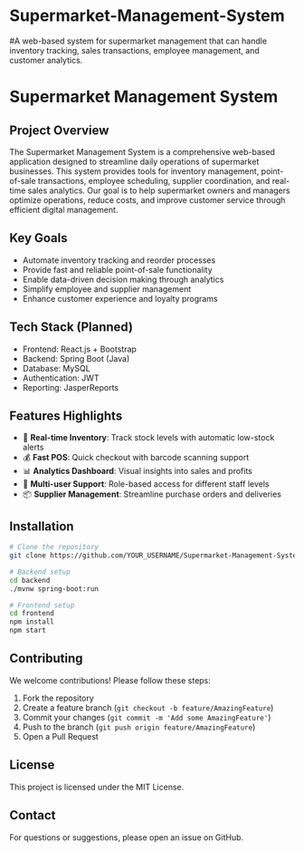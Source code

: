 # Supermarket-Management-System
#A web-based system for supermarket management that can handle inventory tracking, sales transactions, employee management, and customer analytics.
# Supermarket Management System

## Project Overview
The Supermarket Management System is a comprehensive web-based application designed to streamline daily operations of supermarket businesses. This system provides tools for inventory management, point-of-sale transactions, employee scheduling, supplier coordination, and real-time sales analytics. Our goal is to help supermarket owners and managers optimize operations, reduce costs, and improve customer service through efficient digital management.

## Key Goals
- Automate inventory tracking and reorder processes
- Provide fast and reliable point-of-sale functionality
- Enable data-driven decision making through analytics
- Simplify employee and supplier management
- Enhance customer experience and loyalty programs

## Tech Stack (Planned)
- Frontend: React.js + Bootstrap
- Backend: Spring Boot (Java)
- Database: MySQL
- Authentication: JWT
- Reporting: JasperReports

## Features Highlights
- 🛒 **Real-time Inventory**: Track stock levels with automatic low-stock alerts
- 💰 **Fast POS**: Quick checkout with barcode scanning support
- 📊 **Analytics Dashboard**: Visual insights into sales and profits
- 👥 **Multi-user Support**: Role-based access for different staff levels
- 📦 **Supplier Management**: Streamline purchase orders and deliveries

## Installation
```bash
# Clone the repository
git clone https://github.com/YOUR_USERNAME/Supermarket-Management-System.git

# Backend setup
cd backend
./mvnw spring-boot:run

# Frontend setup
cd frontend
npm install
npm start
```

## Contributing
We welcome contributions! Please follow these steps:
1. Fork the repository
2. Create a feature branch (`git checkout -b feature/AmazingFeature`)
3. Commit your changes (`git commit -m 'Add some AmazingFeature'`)
4. Push to the branch (`git push origin feature/AmazingFeature`)
5. Open a Pull Request

## License
This project is licensed under the MIT License.

## Contact
For questions or suggestions, please open an issue on GitHub.
